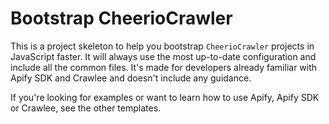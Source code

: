 # Bootstrap CheerioCrawler

This is a project skeleton to help you bootstrap `CheerioCrawler` projects in JavaScript faster. It will always use the most up-to-date configuration and include all the common files. It's made for developers already familiar with Apify SDK and Crawlee and doesn't include any guidance.

If you're looking for examples or want to learn how to use Apify, Apify SDK or Crawlee, see the other templates.
